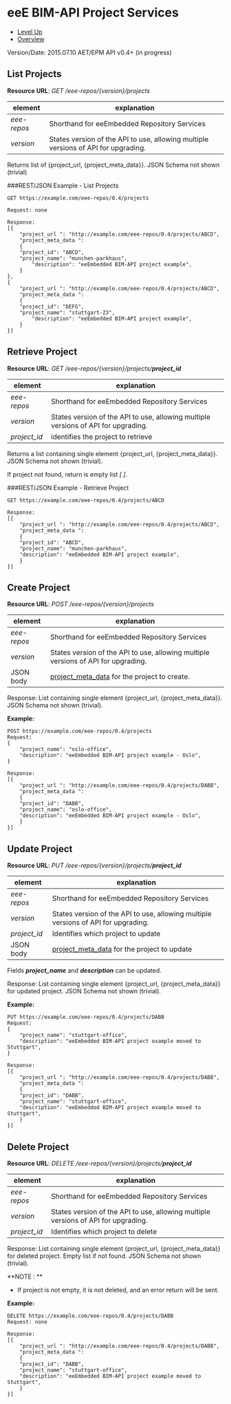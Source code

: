 # eeE BIM-API Project Services #

* [Level Up](../README.md)
* [Overview](./README.md)

Version/Date: 2015.07.10 AET/EPM  API v0.4+ (in progress)

## List Projects

**Resource URL**: *GET /eee-repos/{version}/projects*

element | explanation
--------|-----------|
*eee-repos*	|Shorthand for eeEmbedded Repository Services|
*version*	|States version of the API to use, allowing multiple versions of API for upgrading.|

Returns list of {project_url, {project_meta_data}}. JSON Schema not shown (trivial)

###REST/JSON Example - List Projects


```
GET https://example.com/eee-repos/0.4/projects

Request: none

Response:
[{
    "project_url ": "http://example.com/eee-repos/0.4/projects/ABCD",
    "project_meta_data ":
    {
	"project_id": "ABCD",
	"project_name": "munchen-parkhaus",
    	"description": "eeEmbedded BIM-API project example",
    }
},
{
    "project_url ": "http://example.com/eee-repos/0.4/projects/ABCD",
    "project_meta_data ":
    {
	"project_id": "DEFG",
	"project_name": "stuttgart-Z3",
    	"description": "eeEmbedded BIM-API project example",
    }
}]
```


## Retrieve Project
**Resource URL**: *GET /eee-repos/{version}/projects/**project_id***

element | explanation
--------|-----------|
*eee-repos*	|Shorthand for eeEmbedded Repository Services|
*version*	|States version of the API to use, allowing multiple versions of API for upgrading.
*project_id*	| identifies the project to retrieve

Returns a list containing single element {project_url, {project_meta_data}}. JSON Schema not shown (trivial).

If project not found, return is empty list *[ ]*.


###REST/JSON Example - Retrieve Project

```
GET https://example.com/eee-repos/0.4/projects/ABCD

Response:
[{
    "project_url ": "http://example.com/eee-repos/0.4/projects/ABCD",
    "project_meta_data ":
    {
	"project_id": "ABCD",
	"project_name": "munchen-parkhaus",
	"description": "eeEmbedded BIM-API project example",
    }
}]
```

## Create Project
**Resource URL**: *POST /eee-repos/{version}/projects*

element | explanation
--------|-----------|
*eee-repos*	|Shorthand for eeEmbedded Repository Services|
*version*	|States version of the API to use, allowing multiple versions of API for upgrading.
JSON body	|[project_meta_data](./schemata/project_meta_data.md) for the project to create. 

Response: List containing single element {project_url, {project_meta_data}}. JSON Schema not shown (trivial).

**Example:**

```
POST https://example.com/eee-repos/0.4/projects
Request:
{
	"project_name": "oslo-office",
	"description": "eeEmbedded BIM-API project example - Oslo",
}

Response:
[{
    "project_url ": "http://example.com/eee-repos/0.4/projects/DABB",
    "project_meta_data ":
    {
	"project_id": "DABB",
	"project_name": "oslo-office",
	"description": "eeEmbedded BIM-API project example - Oslo",
    }
}]
```

## Update Project
**Resource URL**: *PUT /eee-repos/{version}/projects/**project_id***

element | explanation
--------|-----------|
*eee-repos*	|Shorthand for eeEmbedded Repository Services|
*version*	|States version of the API to use, allowing multiple versions of API for upgrading.
*project_id*	|Identifies which project to update 
JSON body	|[project_meta_data](./schemata/project_meta_data.md) for the project to update

Fields ***project_name*** and ***description*** can be updated.

Response: List containing single element {project_url, {project_meta_data}} for updated project. JSON Schema not shown (trivial).

**Example:**

```
PUT https://example.com/eee-repos/0.4/projects/DABB
Request:
{
	"project_name": "stuttgart-office",
	"description": "eeEmbedded BIM-API project example moved to Stuttgart",
}

Response:
[{
    "project_url ": "http://example.com/eee-repos/0.4/projects/DABB",
    "project_meta_data ":
    {
	"project_id": "DABB",
	"project_name": "stuttgart-office",
	"description": "eeEmbedded BIM-API project example moved to Stuttgart",
    }
}]
```

## Delete Project
**Resource URL**: *DELETE /eee-repos/{version}/projects/**project_id***

element | explanation
--------|-----------|
*eee-repos*	|Shorthand for eeEmbedded Repository Services|
*version*	|States version of the API to use, allowing multiple versions of API for upgrading.
*project_id*	|Identifies which project to delete 

Response: List containing single element {project_url, {project_meta_data}} for deleted project. Empty list if not found. JSON Schema not shown (trivial).

**NOTE : **

* If project is not empty, it is not deleted, and an error return will be sent.

**Example:**

```
DELETE https://example.com/eee-repos/0.4/projects/DABB
Request: none

Response:
[{
    "project_url ": "http://example.com/eee-repos/0.4/projects/DABB",
    "project_meta_data ":
    {
	"project_id": "DABB",
	"project_name": "stuttgart-office",
	"description": "eeEmbedded BIM-API project example moved to Stuttgart",
    }
}]
```

